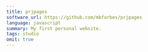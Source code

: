 ```yaml
---
title: prjpages
software_url: https://github.com/mbforbes/prjpages
language: javascript
summary: My first personal website.
tags: studio
omit: true
---
```

